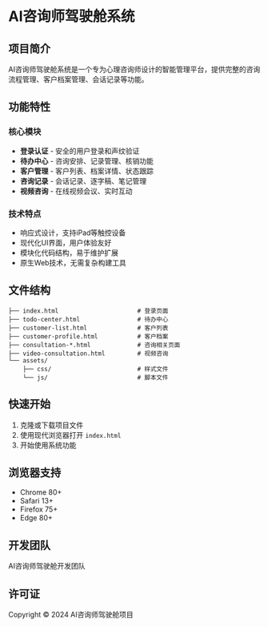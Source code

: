 # AI咨询师驾驶舱系统

## 项目简介

AI咨询师驾驶舱系统是一个专为心理咨询师设计的智能管理平台，提供完整的咨询流程管理、客户档案管理、会话记录等功能。

## 功能特性

### 核心模块
- **登录认证** - 安全的用户登录和声纹验证
- **待办中心** - 咨询安排、记录管理、核销功能
- **客户管理** - 客户列表、档案详情、状态跟踪
- **咨询记录** - 会话记录、逐字稿、笔记管理
- **视频咨询** - 在线视频会议、实时互动

### 技术特点
- 响应式设计，支持iPad等触控设备
- 现代化UI界面，用户体验友好
- 模块化代码结构，易于维护扩展
- 原生Web技术，无需复杂构建工具

## 文件结构

```
├── index.html                      # 登录页面
├── todo-center.html                # 待办中心
├── customer-list.html              # 客户列表
├── customer-profile.html           # 客户档案
├── consultation-*.html             # 咨询相关页面
├── video-consultation.html         # 视频咨询
└── assets/
    ├── css/                        # 样式文件
    └── js/                         # 脚本文件
```

## 快速开始

1. 克隆或下载项目文件
2. 使用现代浏览器打开 `index.html`
3. 开始使用系统功能

## 浏览器支持

- Chrome 80+
- Safari 13+
- Firefox 75+
- Edge 80+

## 开发团队

AI咨询师驾驶舱开发团队

## 许可证

Copyright © 2024 AI咨询师驾驶舱项目 